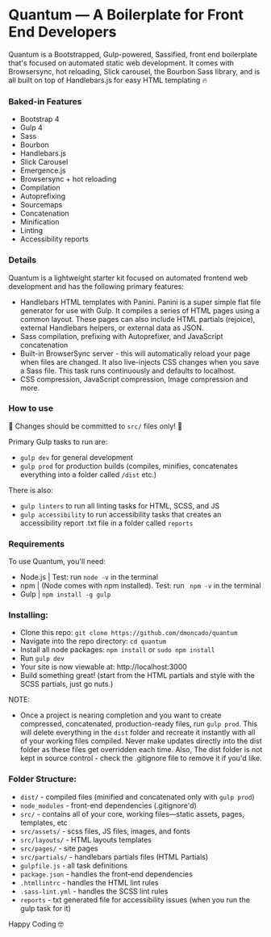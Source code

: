 # Quantum — A Boilerplate for Front End Developers
Quantum is a Bootstrapped, Gulp-powered, Sassified, front end boilerplate that's focused on automated static web development. It comes with Browsersync, hot reloading, Slick carousel, the Bourbon Sass library, and is all built on top of Handlebars.js for easy HTML templating 🔥

### Baked-in Features

* Bootstrap 4
* Gulp 4
* Sass
* Bourbon
* Handlebars.js
* Slick Carousel
* Emergence.js
* Browsersync + hot reloading
* Compilation
* Autoprefixing
* Sourcemaps
* Concatenation
* Minification
* Linting
* Accessibility reports


### Details

Quantum is a lightweight starter kit focused on automated frontend web development and has the following primary features:

-	Handlebars HTML templates with Panini. Panini is a super simple flat file generator for use with Gulp. It compiles a series of HTML pages using a common layout. These pages can also include HTML partials (rejoice), external Handlebars helpers, or external data as JSON.
-	Sass compilation, prefixing with Autoprefixer, and JavaScript concatenation
-	Built-in BrowserSync server - this will automatically reload your page when files are changed. It also live-injects CSS changes when you save a Sass file. This task runs continuously and defaults to localhost.
-	CSS compression, JavaScript compression, Image compression and more.


### How to use

🚨 Changes should be committed to `src/` files only! 🚨

Primary Gulp tasks to run are:
-	`gulp dev` for general development
-	`gulp prod` for production builds (compiles, minifies, concatenates everything into a folder called `/dist` etc.)

There is also:
-	`gulp linters` to run all linting tasks for HTML, SCSS, and JS
-	`gulp accessibility` to run accessibility tasks that creates an accessibility report .txt file in a folder called `reports`


### Requirements

To use Quantum, you'll need:

-	Node.js | Test: run ` node -v ` in the terminal
-	npm | (Node comes with npm installed). Test: run ` npm -v`  in the terminal
-	Gulp | `npm install -g gulp`


### Installing:

- Clone this repo: `git clone https://github.com/dmoncado/quantum`
- Navigate into the repo directory: `cd quantum`
- Install all node packages: `npm install` or `sudo npm install`
- Run `gulp dev`
- Your site is now viewable at: http://localhost:3000
- Build something great! (start from the HTML partials and style with the SCSS partials, just go nuts.)

NOTE:
- Once a project is nearing completion and you want to create compressed, concatenated, production-ready files, run `gulp prod`. This will delete everything in the `dist` folder and recreate it instantly with all of your working files compiled. Never make updates directly into the dist folder as these files get overridden each time. Also, The dist folder is not kept in source control - check the .gitignore file to remove it if you'd like.


### Folder Structure:

- `dist/` - compiled files (minified and concatenated only with `gulp prod`)
- `node_modules` - front-end dependencies (.gitignore'd)
- `src/` - contains all of your core, working files—static assets, pages, templates, etc
- `src/assets/` - scss files, JS files, images, and fonts
- `src/layouts/` - HTML layouts templates
- `src/pages/` - site pages
- `src/partials/` - handlebars partials files (HTML Partials)
- `gulpfile.js` - all task definitions
- `package.json` - handles the front-end dependencies
- `.htmllintrc` - handles the HTML lint rules
- `.sass-lint.yml` - handles the SCSS lint rules
- `reports` - txt generated file for accessibility issues (when you run the gulp task for it)

Happy Coding 🤓
